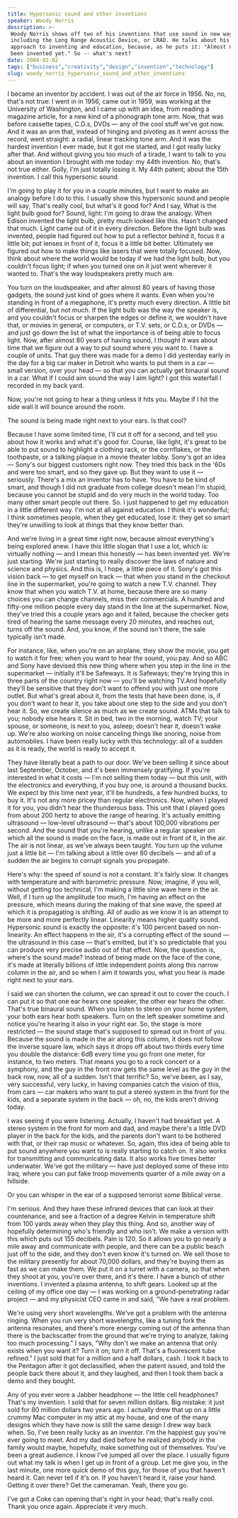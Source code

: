 ```yaml
---
title: Hypersonic sound and other inventions
speaker: Woody Norris
description: >-
 Woody Norris shows off two of his inventions that use sound in new ways,
 including the Long Range Acoustic Device, or LRAD. He talks about his untraditional
 approach to inventing and education, because, as he puts it: "Almost nothing has
 been invented yet." So -- what's next?
date: 2004-02-02
tags: ["business","creativity","design","invention","technology"]
slug: woody_norris_hypersonic_sound_and_other_inventions
---
```


I became an inventor by accident. I was out of the air force in 1956. No, no, that's not
true: I went in in 1956, came out in 1959, was working at the University of
Washington, and I came up with an idea, from reading a magazine article, for a new
kind of a phonograph tone arm. Now, that was before cassette tapes, C.D.s, DVDs — any of
the cool stuff we've got now. And it was an arm that, instead of hinging and pivoting
as it went across the record, went straight: a radial, linear tracking tone arm. And
it was the hardest invention I ever made, but it got me started, and I got really lucky
after that. And without giving you too much of a tirade, I want to talk to you about an
invention I brought with me today: my 44th invention. No, that's not true either. 
Golly, I'm just totally losing it. My 44th patent; about the 15th invention. I call
this hypersonic sound.

 I'm going to play it for you in a couple minutes, but I want to make an analogy before
I do to this. I usually show this hypersonic sound and people will say, That's really
cool, but what's it good for? And I say, What is the light bulb good for? Sound,
light: I'm going to draw the analogy. When Edison invented the light bulb, pretty much
looked like this. Hasn't changed that much. Light came out of it in every direction. 
Before the light bulb was invented, people had figured out how to put a reflector behind
it, focus it a little bit; put lenses in front of it, focus it a little bit better.
Ultimately we figured out how to make things like lasers that were totally focused. Now,
think about where the world would be today if we had the light bulb, but you couldn't
focus light; if when you turned one on it just went wherever it wanted to. That's the way
loudspeakers pretty much are.

You turn on the loudspeaker, and after almost 80 years of having those gadgets, the sound
just kind of goes where it wants. Even when you're standing in front of a megaphone, it's
pretty much every direction. A little bit of differential, but not much. If the light bulb
was the way the speaker is, and you couldn't focus or sharpen the edges or define it, we
wouldn't have that, or movies in general, or computers, or T.V. sets, or C.D.s, or DVDs —
and just go down the list of what the importance is of being able to focus light. Now,
after almost 80 years of having sound, I thought it was about time that we figure out a
way to put sound where you want to. I have a couple of units. That guy there was made for
a demo I did yesterday early in the day for a big car maker in Detroit who wants to put
them in a car — small version, over your head — so that you can actually get binaural
sound in a car. What if I could aim sound the way I aim light? I got this waterfall I
recorded in my back yard.

Now, you're not going to hear a thing unless it hits you. Maybe if I hit the side wall it
will bounce around the room. 

The sound is being made right next to your ears. Is that cool? 

Because I have some limited time, I'll cut it off for a second, and tell you about how it
works and what it's good for. Course, like light, it's great to be able to put sound to
highlight a clothing rack, or the cornflakes, or the toothpaste, or a talking plaque in a
movie theater lobby. Sony's got an idea — Sony's our biggest customers right now. They
tried this back in the '60s and were too smart, and so they gave up. But they want to use
it — seriously. There's a mix an inventor has to have. You have to be kind of smart, and
though I did not graduate from college doesn't mean I'm stupid, because you cannot be
stupid and do very much in the world today. Too many other smart people out there. So. I
just happened to get my education in a little different way. I'm not at all against
education. I think it's wonderful; I think sometimes people, when they get educated, lose
it: they get so smart they're unwilling to look at things that they know better
than.

And we're living in a great time right now, because almost everything's being explored
anew. I have this little slogan that I use a lot, which is: virtually nothing — and I mean
this honestly — has been invented yet. We're just starting. We're just starting to really
discover the laws of nature and science and physics. And this is, I hope, a little piece
of it. Sony's got this vision back — to get myself on track — that when you stand in the
checkout line in the supermarket, you're going to watch a new T.V. channel. They know that
when you watch T.V. at home, because there are so many choices you can change channels,
miss their commercials. A hundred and fifty-one million people every day stand in the line
at the supermarket. Now, they've tried this a couple years ago and it failed, because the
checker gets tired of hearing the same message every 20 minutes, and reaches out, turns
off the sound. And, you know, if the sound isn't there, the sale typically isn't
made.

For instance, like, when you're on an airplane, they show the movie, you get to watch it
for free; when you want to hear the sound, you pay. And so ABC and Sony have devised this
new thing where when you step in the line in the supermarket — initially it'll be
Safeways. It is Safeways; they're trying this in three parts of the country right now —
you'll be watching TV.And hopefully they'll be sensitive that they don't want to offend
you with just one more outlet. But what's great about it, from the tests that have been
done, is, if you don't want to hear it, you take about one step to the side and you don't
hear it. So, we create silence as much as we create sound. ATMs that talk to you; nobody
else hears it. Sit in bed, two in the morning, watch TV; your spouse, or someone, is next
to you, asleep; doesn't hear it, doesn't wake up. We're also working on noise canceling
things like snoring, noise from automobiles. I have been really lucky with this technology:
all of a sudden as it is ready, the world is ready to accept it.

They have literally beat a path to our door. We've been selling it since about last
September, October, and it's been immensely gratifying. If you're interested in what it
costs — I'm not selling them today — but this unit, with the electronics and everything,
if you buy one, is around a thousand bucks. We expect by this time next year, it'll be
hundreds, a few hundred bucks, to buy it. It's not any more pricey than regular
electronics. Now, when I played it for you, you didn't hear the thunderous bass. This unit
that I played goes from about 200 hertz to above the range of hearing. It's actually
emitting ultrasound — low-level ultrasound — that's about 100,000 vibrations per second.
And the sound that you're hearing, unlike a regular speaker on which all the sound is made
on the face, is made out in front of it, in the air. The air is not linear, as we've
always been taught. You turn up the volume just a little bit — I'm talking about a little
over 80 decibels — and all of a sudden the air begins to corrupt signals you
propagate.

Here's why: the speed of sound is not a constant. It's fairly slow. It changes with
temperature and with barometric pressure. Now, imagine, if you will, without getting too
technical, I'm making a little sine wave here in the air. Well, if I turn up the amplitude
too much, I'm having an effect on the pressure, which means during the making of that sine
wave, the speed at which it is propagating is shifting. All of audio as we know it is an
attempt to be more and more perfectly linear. Linearity means higher quality sound.
Hypersonic sound is exactly the opposite: it's 100 percent based on non-linearity. An
effect happens in the air, it's a corrupting effect of the sound — the ultrasound in this
case — that's emitted, but it's so predictable that you can produce very precise audio out
of that effect. Now, the question is, where's the sound made? Instead of being made on the
face of the cone, it's made at literally billions of little independent points along this
narrow column in the air, and so when I aim it towards you, what you hear is made right
next to your ears.

I said we can shorten the column, we can spread it out to cover the couch. I can put it so
that one ear hears one speaker, the other ear hears the other. That's true binaural sound.
When you listen to stereo on your home system, your both ears hear both speakers. Turn on
the left speaker sometime and notice you're hearing it also in your right ear. So, the
stage is more restricted — the sound stage that's supposed to spread out in front of you.
Because the sound is made in the air along this column, it does not follow the inverse
square law, which says it drops off about two thirds every time you double the distance:
6dB every time you go from one meter, for instance, to two meters. That means you go to a
rock concert or a symphony, and the guy in the front row gets the same level as the guy in
the back row, now, all of a sudden. Isn't that terrific? So, we've been, as I say, very
successful, very lucky, in having companies catch the vision of this, from cars — car
makers who want to put a stereo system in the front for the kids, and a separate system in
the back — oh, no, the kids aren't driving today.

I was seeing if you were listening. Actually, I haven't had breakfast yet. A stereo system
in the front for mom and dad, and maybe there's a little DVD player in the back for the
kids, and the parents don't want to be bothered with that, or their rap music or whatever.
So, again, this idea of being able to put sound anywhere you want to is really starting to
catch on. It also works for transmitting and communicating data. It also works five times
better underwater. We've got the military — have just deployed some of these into Iraq,
where you can put fake troop movements quarter of a mile away on a hillside.

Or you can whisper in the ear of a supposed terrorist some Biblical verse.

I'm serious. And they have these infrared devices that can look at their countenance, and
see a fraction of a degree Kelvin in temperature shift from 100 yards away when they play
this thing. And so, another way of hopefully determining who's friendly and who isn't. We
make a version with this which puts out 155 decibels. Pain is 120. So it allows you to go
nearly a mile away and communicate with people, and there can be a public beach just off
to the side, and they don't even know it's turned on. We sell those to the military
presently for about 70,000 dollars, and they're buying them as fast as we can make them.
We put it on a turret with a camera, so that when they shoot at you, you're over there,
and it's there. I have a bunch of other inventions. I invented a plasma antenna, to shift
gears. Looked up at the ceiling of my office one day — I was working on a
ground-penetrating radar project — and my physicist CEO came in and said, "We have a real
problem.

We're using very short wavelengths. We've got a problem with the antenna ringing. When you
run very short wavelengths, like a tuning fork the antenna resonates, and there's more
energy coming out of the antenna than there is the backscatter from the ground that we're
trying to analyze, taking too much processing." I says, "Why don't we make an antenna that
only exists when you want it? Turn it on; turn it off. That's a fluorescent tube refined."
I just sold that for a million and a half dollars, cash. I took it back to the Pentagon
after it got declassified, when the patent issued, and told the people back there about
it, and they laughed, and then I took them back a demo and they bought.

Any of you ever wore a Jabber headphone — the little cell headphones? That's my invention.
I sold that for seven million dollars. Big mistake: it just sold for 80 million dollars
two years ago. I actually drew that up on a little crummy Mac computer in my attic at my
house, and one of the many designs which they have now is still the same design I drew way
back when. So, I've been really lucky as an inventor. I'm the happiest guy you're ever
going to meet. And my dad died before he realized anybody in the family would maybe,
hopefully, make something out of themselves. You've been a great audience. I know I've
jumped all over the place. I usually figure out what my talk is when I get up in front of
a group. Let me give you, in the last minute, one more quick demo of this guy, for those of
you that haven't heard it. Can never tell if it's on. If you haven't heard it, raise your
hand. Getting it over there? Get the cameraman. Yeah, there you go.

I've got a Coke can opening that's right in your head; that's really cool. Thank you once
again. Appreciate it very much.

<!--
ad_duration=3.33
event="TED2004"
external_start_time=0
intro_duration=11.82
is_subtitle_required="False"
is_talk_featured="True"
language="en"
language_swap="False"
native_language="en"
number_of_related_talks=6
number_of_speakers=1
number_of_subtitled_videos=22
number_of_tags=5
number_of_talk_download_languages=22
number_of_talk_more_resources=0
number_of_talk_recommendations=0
number_of_talks_take_actions=0
post_ad_duration=0.83
published_timestamp="2009-01-26 01:00:00"
recording_date="2004-02-02"
speaker_description="Inventor"
speaker_is_published=1
speaker_name="Woody Norris"
talk_name="Hypersonic sound and other inventions"
talks_tags=["business","creativity","design","invention","technology"]
url_photo_speaker="https://pe.tedcdn.com/images/ted/66947_254x191.jpg"
url_photo_talk="https://pe.tedcdn.com/images/ted/66945_800x600.jpg"
url_webpage="https://www.ted.com/talks/woody_norris_hypersonic_sound_and_other_inventions"
video_type_name="TED Stage Talk"
-->